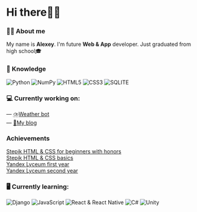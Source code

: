 # Hi there🖐🏼

### 👨‍💻 About me

My name is **Alexey**. I'm future **Web & App** developer. Just graduated from high school🎓

### 📖 Knowledge

![Python](https://img.shields.io/badge/Python-blue?style=for-the-badge&logo=Python&logoColor=white)
![NumPy](https://img.shields.io/badge/numpy-%23013243.svg?style=for-the-badge&logo=numpy&logoColor=white)
![HTML5](https://img.shields.io/badge/html5-%23E34F26.svg?style=for-the-badge&logo=html5&logoColor=white)
![CSS3](https://img.shields.io/badge/css3-%231572B6.svg?style=for-the-badge&logo=css3&logoColor=white)
![SQLITE](https://img.shields.io/badge/sqlite-%2307405e.svg?style=for-the-badge&logo=sqlite&logoColor=white)

### 💻 Currently working on:

— [⛈️Weather bot](https://github.com/Alexey045/WeatherBot)  
— [🤩My blog](https://github.com/Alexey045/MyBlog)

### Achievements

[Stepik HTML & CSS for beginners with honors](https://stepik.org/certificate/ca8ef9f6e26622b74f7e1c237097ba6b9e87e455.png?resolution=high)  
[Stepik HTML & CSS basics](https://stepik.org/certificate/2394446ab2c4116b09f11a0c82531cca9103718b.png?resolution=high)  
[Yandex Lyceum first year](https://lyceum.yandex.ru/certificate/check/?certNumber=200132263&lastName=Кривоносов)  
[Yandex Lyceum second year](https://lyceum.yandex.ru/certificate/check/?certNumber=210232263&lastName=Кривоносов)

### 🖥️ Currently learning:

![Django](https://img.shields.io/badge/django-%23092E20.svg?style=for-the-badge&logo=django&logoColor=white)
![JavaScript](https://img.shields.io/badge/javascript-%23323330.svg?style=for-the-badge&logo=javascript&logoColor=%23F7DF1E)
![React & React Native](https://img.shields.io/badge/react_&_react_native-%2320232a.svg?style=for-the-badge&logo=react&logoColor=%2361DAFB)
![C\#](https://img.shields.io/badge/c%23-%23239120.svg?style=for-the-badge&logo=c-sharp&logoColor=white)
![Unity](https://img.shields.io/badge/unity-%23000000.svg?style=for-the-badge&logo=unity&logoColor=white)
